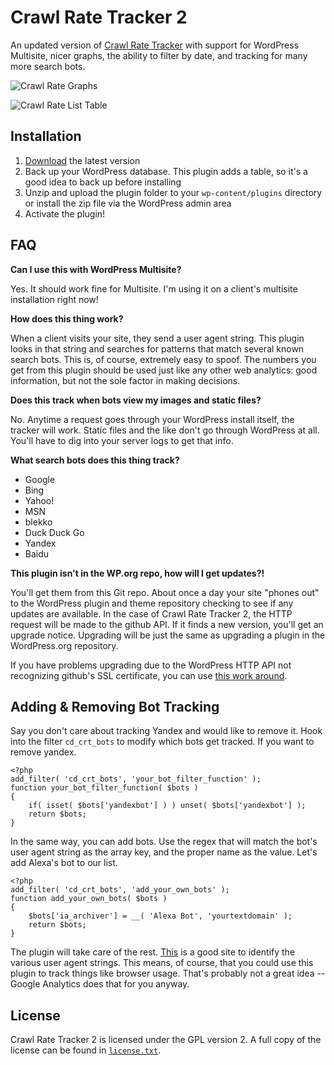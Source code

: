 Crawl Rate Tracker 2
====================

An updated version of [Crawl Rate Tracker](http://www.blogstorm.co.uk/wordpress-crawl-rate-tracker/) with support for WordPress Multisite, nicer graphs, the ability to filter by date, and tracking for many more search bots.

![Crawl Rate Graphs](https://raw.github.com/chrisguitarguy/Crawl-Rate-Tracker-2/master/screenshot-1.png)

![Crawl Rate List Table](https://raw.github.com/chrisguitarguy/Crawl-Rate-Tracker-2/master/screenshot-2.png)

Installation
------------

1. [Download](https://github.com/chrisguitarguy/Crawl-Rate-Tracker-2/zipball/0.5.3) the latest version
2. Back up your WordPress database. This plugin adds a table, so it's a good idea to back up before installing
3. Unzip and upload the plugin folder to your `wp-content/plugins` directory or install the zip file via the WordPress admin area
4. Activate the plugin!

FAQ
---
**Can I use this with WordPress Multisite?**

Yes.  It should work fine for Multisite.  I'm using it on a client's multisite installation right now!

**How does this thing work?**

When a client visits your site, they send a user agent string.  This plugin looks in that string and searches for patterns that match several known search bots. This is, of course, extremely easy to spoof.  The numbers you get from this plugin should be used just like any other web analytics: good information, but not the sole factor in making decisions.

**Does this track when bots view my images and static files?**

No.  Anytime a request goes through your WordPress install itself, the tracker will work.  Static files and the like don't go through WordPress at all.  You'll have to dig into your server logs to get that info.

**What search bots does this thing track?**

- Google
- Bing
- Yahoo!
- MSN
- blekko
- Duck Duck Go
- Yandex
- Baidu

**This plugin isn't in the WP.org repo, how will I get updates?!**

You'll get them from this Git repo. About once a day your site "phones out" to the WordPress plugin and theme repository checking to see if any updates are available.  In the case of Crawl Rate Tracker 2, the HTTP request will be made to the github API.  If it finds a new version, you'll get an upgrade notice.  Upgrading will be just the same as upgrading a plugin in the WordPress.org repository.

If you have problems upgrading due to the WordPress HTTP API not recognizing github's SSL certificate, you can use [this work around](https://gist.github.com/1500624).

Adding & Removing Bot Tracking
------------------------------

Say you don't care about tracking Yandex and would like to remove it.  Hook into the filter `cd_crt_bots` to modify which bots get tracked.  If you want to remove yandex.

    <?php
    add_filter( 'cd_crt_bots', 'your_bot_filter_function' );
    function your_bot_filter_function( $bots )
    {
        if( isset( $bots['yandexbot'] ) ) unset( $bots['yandexbot'] );
        return $bots;
    }

In the same way, you can add bots.  Use the regex that will match the bot's user agent string as the array key, and the proper name as the value. Let's add Alexa's bot to our list.

    <?php
    add_filter( 'cd_crt_bots', 'add_your_own_bots' );
    function add_your_own_bots( $bots )
    {
        $bots['ia_archiver'] = __( 'Alexa Bot', 'yourtextdomain' );
        return $bots;
    }

The plugin will take care of the rest.  [This](http://www.useragentstring.com/) is a good site to identify the various user agent strings.  This means, of course, that you could use this plugin to track things like browser usage.  That's probably not a great idea -- Google Analytics does that for you anyway.

License
-------

Crawl Rate Tracker 2 is licensed under the GPL version 2.  A full copy of the license can be found in [`license.txt`](https://github.com/chrisguitarguy/Crawl-Rate-Tracker-2/blob/master/license.txt).  

